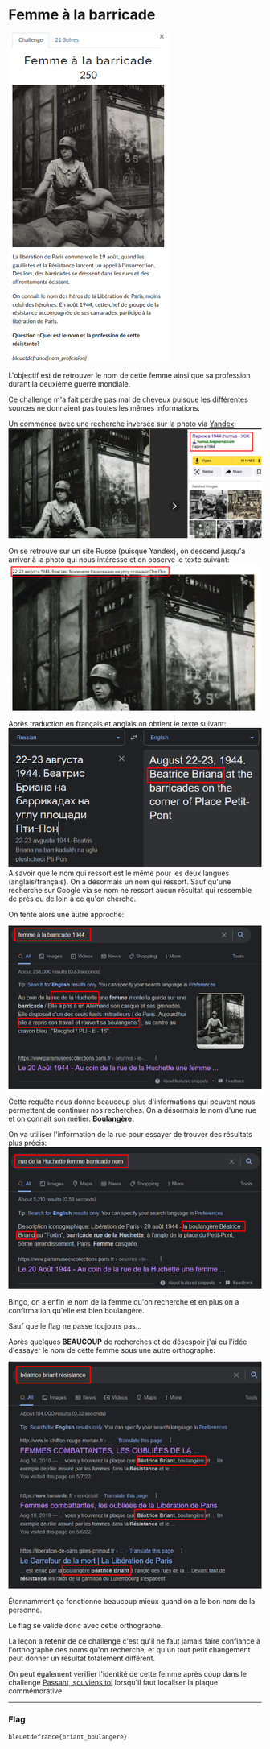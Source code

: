 # Femme à la barricade
![femme_a_la_barricade.png](../Images/femme_a_la_barricade.png)

L'objectif est de retrouver le nom de cette femme ainsi que sa profession durant la deuxième guerre mondiale.

Ce challenge m'a fait perdre pas mal de cheveux puisque les différentes sources ne donnaient pas toutes les mêmes informations.

Un commence avec une recherche inversée sur la photo via [Yandex](https://yandex.com/images/):
![reverse_image_barricade.png](../Images/reverse_image_barricade.png)

On se retrouve sur un site Russe (puisque Yandex), on descend jusqu'à arriver à la photo qui nous intéresse et on observe le texte suivant:
![russian_barricade.png](../Images/russian_barricade.png)

Après traduction en français et anglais on obtient le texte suivant:
![barricade_english_translated.png](../Images/barricade_english_translated.png)
A savoir que le nom qui ressort est le même pour les deux langues (anglais/français).
On a désormais un nom qui ressort. Sauf qu'une recherche sur Google via se nom ne ressort aucun résultat qui ressemble de près ou de loin à ce qu'on cherche.

On tente alors une autre approche:

![google_barricade.png](../Images/google_barricade.png)

Cette requête nous donne beaucoup plus d'informations qui peuvent nous permettent de continuer nos recherches.
On a désormais le nom d'une rue et on connait son métier: **Boulangère**.

On va utiliser l'information de la rue pour essayer de trouver des résultats plus précis:
![google_barricade_precis.png](../Images/google_barricade_precis.png)

Bingo, on a enfin le nom de la femme qu'on recherche et en plus on a confirmation qu'elle est bien boulangère.

Sauf que le flag ne passe toujours pas...

Après ~~quelques~~ **BEAUCOUP** de recherches et de désespoir j'ai eu l'idée d'essayer le nom de cette femme sous une autre orthographe: 

![beatrice_briant.png](../Images/beatrice_briant.png)

Étonnamment ça fonctionne beaucoup mieux quand on a le bon nom de la personne.

Le flag se valide donc avec cette orthographe.

La leçon a retenir de ce challenge c'est qu'il ne faut jamais faire confiance à l'orthographe des noms qu'on recherche, et qu'un tout petit changement peut donner un résultat totalement différent.

On peut également vérifier l'identité de cette femme après coup dans le challenge [Passant, souviens toi](https://github.com/Kr0wZ/bleuet-ctf-2022/blob/master/Comm%C3%A9moration/Passant%2C%20souviens-toi%20!.md) lorsqu'il faut localiser la plaque commémorative.

---
### Flag
```
bleuetdefrance{briant_boulangere}
```
